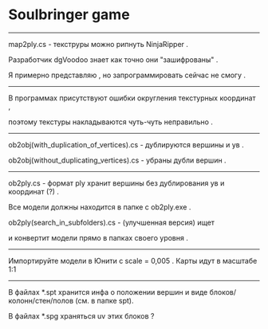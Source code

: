 
# Soulbringer game

***************************************************************************************************************************************

map2ply.cs - текструры можно рипнуть NinjaRipper . 

Разработчик dgVoodoo знает как точно они "зашифрованы" . 

Я примерно представляю , но запрограммировать сейчас не смогу .

***************************************************************************************************************************************

В программах присутствуют ошибки округления текстурных координат , 

поэтому текстуры накладываются чуть-чуть неправильно . 

***************************************************************************************************************************************

ob2obj(with_duplication_of_vertices).cs - дублируются вершины и ув .

ob2obj(without_duplicating_vertices).cs - убраны дубли вершин . 

***************************************************************************************************************************************

ob2ply.cs - формат ply хранит вершины без дублирования ув и координат (?) .

Все модели должны находится в папке с ob2ply.exe .

ob2ply(search_in_subfolders).cs - (улучшенная версия) ищет 

и конвертит модели прямо в папках своего уровня . 

***************************************************************************************************************************************

Импортируйте модели в Юнити с scale = 0,005 . Карты идут в масштабе 1:1

***************************************************************************************************************************************

В файлах *.spt хранится инфа о положении вершин и виде блоков/колонн/стен/полов (см. в папке spt). 

В файлах *.spg храняться uv этих блоков ? 
